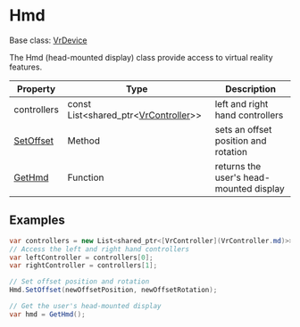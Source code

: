 # Hmd

Base class: [VrDevice](VrDevice.md)

The Hmd (head-mounted display) class provide access to virtual reality features.

| Property | Type | Description |
| --- | --- | --- |
| controllers | const List<shared_ptr<[VrController](VrController.md)>> | left and right hand controllers |
| [SetOffset](Hmd_SetOffset.md) | Method | sets an offset position and rotation |
| [GetHmd](GetHmd.md) | Function | returns the user's head-mounted display |

## Examples

```csharp
var controllers = new List<shared_ptr<[VrController](VrController.md)>>();
// Access the left and right hand controllers
var leftController = controllers[0];
var rightController = controllers[1];

// Set offset position and rotation
Hmd.SetOffset(newOffsetPosition, newOffsetRotation);

// Get the user's head-mounted display
var hmd = GetHmd();
```